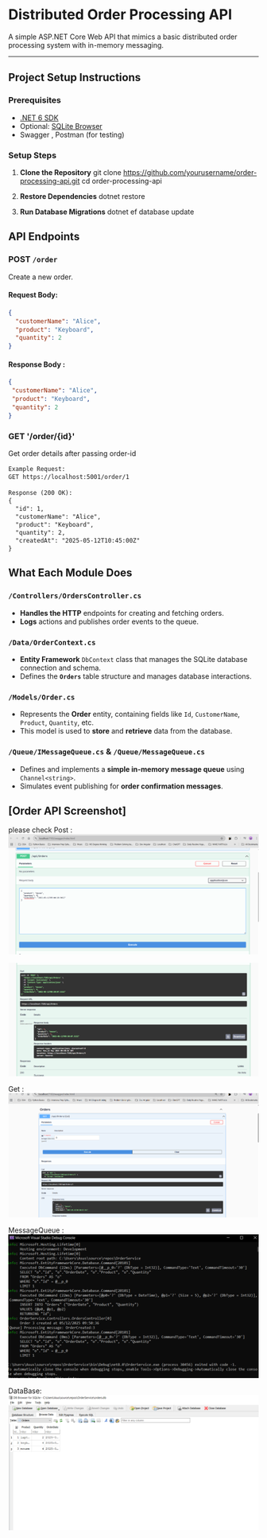 # Distributed Order Processing API

A simple ASP.NET Core Web API that mimics a basic distributed order processing system with in-memory messaging.

---

##  Project Setup Instructions

###  Prerequisites
- [.NET 6 SDK](https://dotnet.microsoft.com/en-us/download)
- Optional: [SQLite Browser](https://sqlitebrowser.org/) 
- Swagger , Postman (for testing)

### Setup Steps

1. **Clone the Repository**
   git clone https://github.com/yourusername/order-processing-api.git
   cd order-processing-api

2. **Restore Dependencies**
   dotnet restore

3. **Run Database Migrations**
   dotnet ef database update


##  API Endpoints

### POST `/order`
Create a new order.

#### Request Body:
```json
{
  "customerName": "Alice",
  "product": "Keyboard",
  "quantity": 2
}
```
 
 #### Response Body :
 ```json
{
  "customerName": "Alice",
  "product": "Keyboard",
  "quantity": 2
} 
```

### GET '/order/{id}'
Get order details after passing order-id
```
Example Request:
GET https://localhost:5001/order/1

Response (200 OK):
{
  "id": 1,
  "customerName": "Alice",
  "product": "Keyboard",
  "quantity": 2,
  "createdAt": "2025-05-12T10:45:00Z"
}
```

##  What Each Module Does

### `/Controllers/OrdersController.cs`
- **Handles the HTTP** endpoints for creating and fetching orders.
- **Logs** actions and publishes order events to the queue.

### `/Data/OrderContext.cs`
- **Entity Framework** `DbContext` class that manages the SQLite database connection and schema.
- Defines the **`Orders`** table structure and manages database interactions.

### `/Models/Order.cs`
- Represents the **Order** entity, containing fields like `Id`, `CustomerName`, `Product`, `Quantity`, etc.
- This model is used to **store** and **retrieve** data from the database.

### `/Queue/IMessageQueue.cs` & `/Queue/MessageQueue.cs`
- Defines and implements a **simple in-memory message queue** using `Channel<string>`.
- Simulates event publishing  for **order confirmation messages**.

## [Order API Screenshot]
please check
Post : 
![image_alt](https://github.com/12chinmayjain/OrderService/blob/a03dfd916dce1ded3204c1dfce4aa078c6b877e4/Images/post.PNG)

![image_alt](https://github.com/12chinmayjain/OrderService/blob/a03dfd916dce1ded3204c1dfce4aa078c6b877e4/Images/post1.PNG)

Get  :
![image_alt](https://github.com/12chinmayjain/OrderService/blob/69a99152c258246cc654c8ad66801216c0881948/Images/Get1.PNG)

MessageQueue :
![image_alt](https://github.com/12chinmayjain/OrderService/blob/a03dfd916dce1ded3204c1dfce4aa078c6b877e4/Images/MQ1.PNG)

DataBase:
![image_alt](https://github.com/12chinmayjain/OrderService/blob/a03dfd916dce1ded3204c1dfce4aa078c6b877e4/Images/db4.PNG)